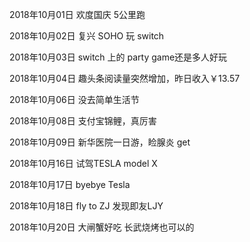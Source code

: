 2018年10月01日
欢度国庆 5公里跑

2018年10月02日
复兴 SOHO 玩 switch

2018年10月03日
switch 上的 party game还是多人好玩

2018年10月04日
趣头条阅读量突然增加，昨日收入￥13.57

2018年10月06日
没去简单生活节

2018年10月08日
支付宝锦鲤，真厉害

2018年10月09日
新华医院一日游，睑腺炎 get

2018年10月16日
试驾TESLA model X

2018年10月17日
byebye Tesla

2018年10月18日
fly to ZJ
发现即友LJY

2018年10月20日
大闸蟹好吃
长武烧烤也可以的